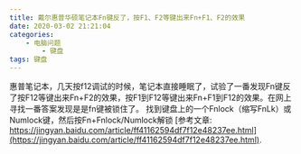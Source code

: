 ```yaml
---
title: 戴尔惠普华硕笔记本Fn键反了，按F1、F2等键出来Fn+F1、F2的效果
date: 2020-03-02 21:21:04 
categories: 
	- 电脑问题
		- 键盘
tags: 键盘
---
```


惠普笔记本，几天按f12调试的时候，笔记本直接睡眠了，试验了一番发现Fn键反了按F12等键出来Fn+F2的效果，按F1到F12等键出来Fn+F1到F12的效果。在网上寻找一番答案发现是是fn键被锁住了。
找到键盘上的一个Fnlock（缩写FnLk）或Numlock键，然后按Fn+Fnlock/Numlock解锁
[参考文章:
https://jingyan.baidu.com/article/ff41162594df7f12e48237ee.html](https://jingyan.baidu.com/article/ff41162594df7f12e48237ee.html).